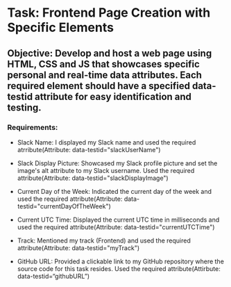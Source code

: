 # Task: Frontend Page Creation with Specific Elements

## Objective: Develop and host a web page using HTML, CSS and JS that showcases specific personal and real-time data attributes. Each required element should have a specified data-testid   attribute for easy identification and testing.

### Requirements:

- Slack Name: I displayed my Slack name and used the required atrribute(Attribute: data-testid="slackUserName")

- Slack Display Picture: Showcased my Slack profile picture and set the image's alt attribute to my Slack username. Used the required attribute(Attribute: data-testid="slackDisplayImage")

- Current Day of the Week: Indicated the current day of the week and used the required attribute(Attribute: data-testid="currentDayOfTheWeek")

- Current UTC Time: Displayed the current UTC time in milliseconds and used the required attribute(Attribute: data-testid="currentUTCTime")

- Track: Mentioned my track (Frontend) and used the required attribute(Attribute: data-testid="myTrack")

- GitHub URL: Provided a clickable link to my GitHub repository where the source code for this task resides. Used the required attribute(Attirbute: data-testid=“githubURL”)
